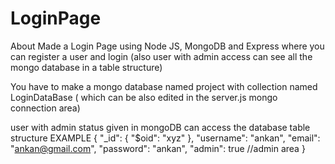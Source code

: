 # LoginPage

About
Made a Login Page using Node JS, MongoDB and Express where you can register a user and login (also user with admin access can see all the mongo database in a table structure)

You have to make a mongo database named project with collection named LoginDataBase ( which can be also edited in the server.js mongo connection area)

user with admin status given in mongoDB can access the database table structure
EXAMPLE
{
  "_id": {
    "$oid": "xyz"
  },
  "username": "ankan",
  "email": "ankan@gmail.com",
  "password": "ankan",
  "admin": true //admin area
}
